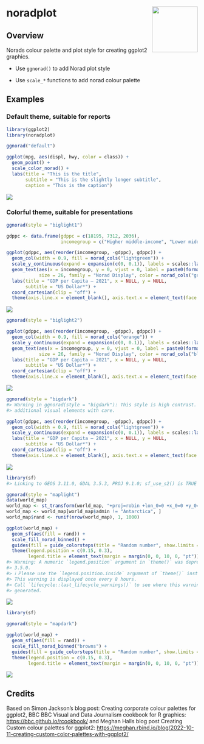 
# noradplot <img src="man/figures/sticker.png" align="right" width="120"/>

## Overview

Norads colour palette and plot style for creating ggplot2 graphics.

- Use `ggnorad()` to add Norad plot style

- Use `scale_*` functions to add norad colour palette

## Examples

### Default theme, suitable for reports

``` r
library(ggplot2)
library(noradplot)

ggnorad("default")

ggplot(mpg, aes(displ, hwy, color = class)) + 
  geom_point() +
  scale_color_norad() +
  labs(title = "This is the title",
       subtitle = "This is the slightly longer subtitle",
       caption = "This is the caption")
```

![](man/figures/README-example1-1.svg)<!-- -->

### Colorful theme, suitable for presentations

``` r
ggnorad(style = "biglight1")

gdppc <- data.frame(gdppc = c(18195, 7312, 2036),
                    incomegroup = c("Higher middle-income", "Lower middle-income", "Low-income"))

ggplot(gdppc, aes(reorder(incomegroup, -gdppc), gdppc)) + 
  geom_col(width = 0.9, fill = norad_cols("lightgreen")) +
  scale_y_continuous(expand = expansion(c(0, 0.1)), labels = scales::label_comma(big.mark = " ")) +
  geom_text(aes(x = incomegroup, y = 0, vjust = 0, label = paste0(format(round(gdppc, 1), big.mark = " "))),
            size = 26, family = "Norad Display", color = norad_cols("green")) +
  labs(title = "GDP per Capita – 2021", x = NULL, y = NULL,
       subtitle = "US Dollar*") +
  coord_cartesian(clip = "off") +
  theme(axis.line.x = element_blank(), axis.text.x = element_text(face = "bold"))
```

![](man/figures/README-example2-1.svg)<!-- -->

``` r
ggnorad(style = "biglight2")

ggplot(gdppc, aes(reorder(incomegroup, -gdppc), gdppc)) + 
  geom_col(width = 0.9, fill = norad_cols("orange")) +
  scale_y_continuous(expand = expansion(c(0, 0.1)), labels = scales::label_comma(big.mark = " ")) +
  geom_text(aes(x = incomegroup, y = 0, vjust = 0, label = paste0(format(round(gdppc, 1), big.mark = " "))),
            size = 26, family = "Norad Display", color = norad_cols("blue")) +
  labs(title = "GDP per Capita – 2021", x = NULL, y = NULL,
       subtitle = "US Dollar*") +
  coord_cartesian(clip = "off") +
  theme(axis.line.x = element_blank(), axis.text.x = element_text(face = "bold"))
```

![](man/figures/README-example3-1.svg)<!-- -->

``` r
ggnorad(style = "bigdark")
#> Warning in ggnorad(style = "bigdark"): This style is high contrast. Use
#> additional visual elements with care.

ggplot(gdppc, aes(reorder(incomegroup, -gdppc), gdppc)) + 
  geom_col(width = 0.9, fill = norad_cols("lightgreen")) +
  scale_y_continuous(expand = expansion(c(0, 0.1)), labels = scales::label_comma(big.mark = " ")) +
  labs(title = "GDP per Capita – 2021", x = NULL, y = NULL,
       subtitle = "US Dollar*") +
  coord_cartesian(clip = "off") +
  theme(axis.line.x = element_blank(), axis.text.x = element_text(face = "bold"))
```

![](man/figures/README-example4-1.svg)<!-- -->

``` r
library(sf)
#> Linking to GEOS 3.11.0, GDAL 3.5.3, PROJ 9.1.0; sf_use_s2() is TRUE

ggnorad(style = "maplight")
data(world_map)
world_map <- st_transform(world_map, "+proj=robin +lon_0=0 +x_0=0 +y_0=0 +R=6371000 +units=m +no_defs +type=crs")
world_map <- world_map[world_map$admin != "Antarctica", ]
world_map$rand <- runif(nrow(world_map), 1, 1000)

ggplot(world_map) + 
  geom_sf(aes(fill = rand)) +
  scale_fill_norad_binned() +
  guides(fill = guide_colorsteps(title = "Random number", show.limits = TRUE)) +
  theme(legend.position = c(0.15, 0.3),
        legend.title = element_text(margin = margin(0, 0, 10, 0, "pt")))
#> Warning: A numeric `legend.position` argument in `theme()` was deprecated in ggplot2
#> 3.5.0.
#> ℹ Please use the `legend.position.inside` argument of `theme()` instead.
#> This warning is displayed once every 8 hours.
#> Call `lifecycle::last_lifecycle_warnings()` to see where this warning was
#> generated.
```

![](man/figures/README-example5-1.svg)<!-- -->

``` r
library(sf)

ggnorad(style = "mapdark")

ggplot(world_map) + 
  geom_sf(aes(fill = rand)) + 
  scale_fill_norad_binned("browns") +
  guides(fill = guide_colorsteps(title = "Random number", show.limits = TRUE)) +
  theme(legend.position = c(0.15, 0.3),
        legend.title = element_text(margin = margin(0, 0, 10, 0, "pt")))
```

![](man/figures/README-example6%7D-1.svg)<!-- -->

## Credits

Based on Simon Jackson’s blog post: Creating corporate colour palettes
for ggplot2, BBC BBC Visual and Data Journalism cookbook for R graphics:
<https://bbc.github.io/rcookbook/> and Meghan Halls blog post Creating
Custom colour palettes for ggplot2:
<https://meghan.rbind.io/blog/2022-10-11-creating-custom-color-palettes-with-ggplot2/>
